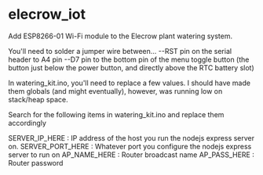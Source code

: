 # elecrow_iot
Add ESP8266-01 Wi-Fi module to the Elecrow plant watering system.

You'll need to solder a jumper wire between...
--RST pin on the serial header to A4 pin
--D7 pin to the bottom pin of the menu toggle button (the button just below the power button, and directly above the RTC battery slot)

In watering_kit.ino, you'll need to replace a few values.  I should have made them globals (and might eventually), however, was running low
on stack/heap space.

Search for the following items in watering_kit.ino and replace them accordingly

SERVER_IP_HERE : IP address of the host you run the nodejs express server on.
SERVER_PORT_HERE : Whatever port you configure the nodejs express server to run on
AP_NAME_HERE : Router broadcast name
AP_PASS_HERE : Router password
